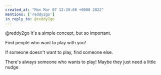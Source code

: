 ```yaml
---
created_at: "Mon Mar 07 12:39:08 +0000 2022"
mentions: ['reddy2go']
in_reply_to: @reddy2go
---
```


@reddy2go It's a simple concept, but so important. 

Find people who want to play with you!

If someone doesn't want to play, find someone else.

There's always someone who wants to play! Maybe they just need a little nudge